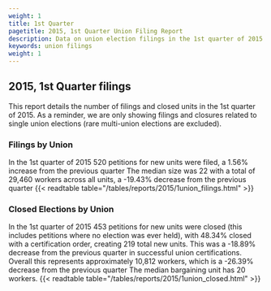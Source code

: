 ```yaml
---
weight: 1
title: 1st Quarter
pagetitle: 2015, 1st Quarter Union Filing Report
description: Data on union election filings in the 1st quarter of 2015
keywords: union filings
weight: 1
---
```


## 2015, 1st Quarter filings

This report details the number of filings and closed units in the 1st quarter of 2015. As a reminder, we are only showing filings and closures related to single union elections (rare multi-union elections are excluded).

### Filings by Union
In the 1st quarter of 2015 520 petitions for new units were filed, a 1.56% increase from the previous quarter The median size was 22 with a total of 29,460 workers across all units, a -19.43% decrease from the previous quarter
{{< readtable table="/tables/reports/2015/1union_filings.html" >}}

### Closed Elections by Union
In the 1st quarter of 2015 453 petitions for new units were closed (this includes petitions where no election was ever held), with 48.34% closed with a certification order, creating 219 total new units. This was a -18.89% decrease from the previous quarter in successful union certifications. Overall this represents approximately 10,812 workers, which is a -26.39% decrease from the previous quarter The median bargaining unit has 20 workers.
{{< readtable table="/tables/reports/2015/1union_closed.html" >}}
